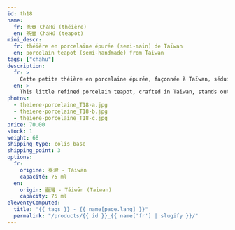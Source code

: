 ```yaml
---
id: th18
name:
  fr: 茶壺 CháHú (théière)
  en: 茶壺 CháHú (teapot)
mini_descr:
  fr: théière en porcelaine épurée (semi-main) de Taïwan
  en: porcelain teapot (semi-handmade) from Taiwan
tags: ["chahu"]
description:
  fr: >
    Cette petite théière en porcelaine épurée, façonnée à Taïwan, séduit par sa simplicité et ses lignes arrondies. Sa surface douce et son toucher agréable<!--more--> en font le choix idéal pour des thés délicats comme le thé vert ou le thé blanc. Pratique et pleine de charme, elle ajoute une touche de sérénité à chaque moment de thé.
  en: >
    This little refined porcelain teapot, crafted in Taiwan, stands out with its simple and rounded design. Its smooth surface and soft touch<!--more--> make it perfect for delicate teas like green or white tea. Both practical and charming, it brings a sense of calm to every tea moment.
photos:
  - theiere-porcelaine_T18-a.jpg
  - theiere-porcelaine_T18-b.jpg
  - theiere-porcelaine_T18-c.jpg
price: 70.00
stock: 1
weight: 68
shipping_type: colis_base
shipping_point: 3
options:
  fr:
    origine: 臺灣 - Táiwān
    capacité: 75 ml
  en:
    origin: 臺灣 - Táiwān (Taiwan)
    capacity: 75 ml
eleventyComputed:
  title: "{{ tags }} - {{ name[page.lang] }}"
  permalink: "/products/{{ id }}_{{ name['fr'] | slugify }}/"
---
```

